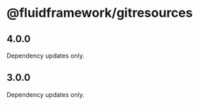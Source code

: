 # @fluidframework/gitresources

## 4.0.0

Dependency updates only.

## 3.0.0

Dependency updates only.
